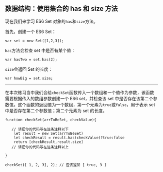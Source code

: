 ## 数据结构：使用集合的 has 和 size 方法

现在我们来学习 ES6 Set 对象的`has`和`size`方法。

首先，创建一个 ES6 Set：

```
var set = new Set([1,2,3]);
```

`has`方法会检查 set 中是否有某个值：

```
var hasTwo = set.has(2);
```

`size`会返回 Set 的长度：

```
var howBig = set.size;
```



------



在本次练习当中我们会给`checkSet`函数传入一个数组和一个值作为参数，该函数需要根据传入的数组参数创建一个 ES6 set，并检查该 set 中是否存在该第二个参数值。这个函数的返回值为一个数组，第一个元素为`true`或`false`，用于表示 set 中是否存在第二个参数值；第二个元素为 set 的长度。

```
function checkSet(arrToBeSet, checkValue){

   // 请把你的代码写在这条注释以下
    let result = new Set(arrToBeSet)
    let checkResult = result.has(checkValue)?true:false
    return [checkResult,result.size]
   // 请把你的代码写在这条注释以上

}

checkSet([ 1, 2, 3], 2); // 应该返回 [ true, 3 ]
```

